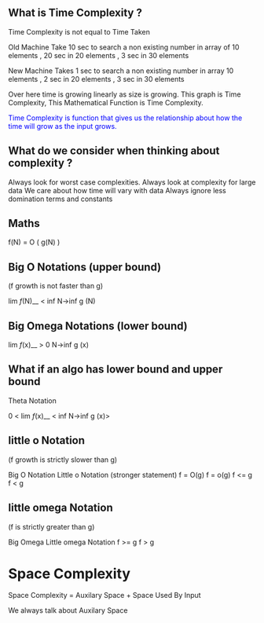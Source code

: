 ## What is Time Complexity ?
Time Complexity is not equal to Time Taken 

Old Machine Take 10 sec to search a  non existing number in array of 10 elements , 20 sec in 20 elements , 3 sec in 30 elements

New Machine Takes 1 sec to search a non existing number in array 10 elements , 2 sec in 20 elements , 3 sec in 30 elements

Over here time is growing linearly as size is growing. This graph is Time Complexity, This Mathematical Function is Time Complexity.


<span  style ="color: blue">Time Complexity is function that gives us the relationship about  how the time will grow as the input grows.</span>

## What do we consider when thinking about complexity ?
Always look for worst case complexities.
Always look at complexity for large data
We care about how time will vary with data
Always ignore less domination terms and constants

## Maths
 f(N) = O ( g(N) )


## Big O Notations (upper  bound) 
(f growth is not faster than g)

lim      _f_(N)__ < inf
N->inf    g (N)


## Big Omega Notations (lower bound)

lim      _f_(x)__ > 0
N->inf    g (x)


## What if an algo has lower bound  and upper bound

Theta Notation

0 < lim     _f_(x)__ < inf
    N->inf   g (x)>

## little o Notation 
(f growth is strictly slower than g)

Big O Notation        Little o Notation (stronger statement)
f = O(g)                 f = o(g)
f <= g                    f < g

## little omega Notation
(f is strictly greater than g)

Big Omega                    Little omega Notation
f >= g                             f > g



# Space Complexity 
Space Complexity = Auxilary Space + Space Used By Input

We always talk about Auxilary Space


